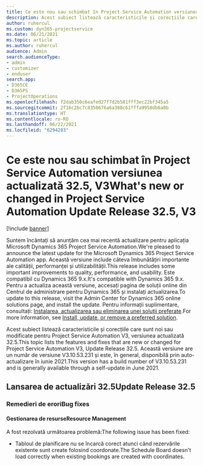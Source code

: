 ```yaml
---
title: Ce este nou sau schimbat în Project Service Automation versiunea actualizată 32.5, V3
description: Acest subiect listează caracteristicile și corecțiile care sunt disponibile în Project Service Automation V3, versiunea actualizată 32.5, V3.
author: ruhercul
ms.custom: dyn365-projectservice
ms.date: 06/21/2021
ms.topic: article
ms.author: ruhercul
audience: Admin
search.audienceType:
- admin
- customizer
- enduser
search.app:
- D365CE
- D365PS
- ProjectOperations
ms.openlocfilehash: f2dab350c6eafed27f7d2b581fff3ec22bf345a5
ms.sourcegitcommit: 2f16c2bc7c8350676a6a380c61fffa9958db6a0b
ms.translationtype: HT
ms.contentlocale: ro-RO
ms.lasthandoff: 06/22/2021
ms.locfileid: "6294283"
---
```

# <a name="whats-new-or-changed-in-project-service-automation-update-release-325-v3"></a><span data-ttu-id="eca80-103">Ce este nou sau schimbat în Project Service Automation versiunea actualizată 32.5, V3</span><span class="sxs-lookup"><span data-stu-id="eca80-103">What's new or changed in Project Service Automation Update Release 32.5, V3</span></span>

[!include [banner](../includes/psa-now-project-operations.md)]

<span data-ttu-id="eca80-104">Suntem încântați să anunțăm cea mai recentă actualizare pentru aplicația Microsoft Dynamics 365 Project Service Automation.</span><span class="sxs-lookup"><span data-stu-id="eca80-104">We're pleased to announce the latest update for the Microsoft Dynamics 365 Project Service Automation app.</span></span> <span data-ttu-id="eca80-105">Această versiune include câteva îmbunătățiri importante ale calității, performanței și utilizabilității.</span><span class="sxs-lookup"><span data-stu-id="eca80-105">This release includes some important improvements to quality, performance, and usability.</span></span> <span data-ttu-id="eca80-106">Este compatibil cu Dynamics 365 9.x.</span><span class="sxs-lookup"><span data-stu-id="eca80-106">It's compatible with Dynamics 365 9.x.</span></span> <span data-ttu-id="eca80-107">Pentru a actualiza această versiune, accesați pagina de soluții online din Centrul de administrare pentru Dynamics 365 și instalați actualizarea.</span><span class="sxs-lookup"><span data-stu-id="eca80-107">To update to this release, visit the Admin Center for Dynamics 365 online solutions page, and install the update.</span></span> <span data-ttu-id="eca80-108">Pentru informații suplimentare, consultați: [Instalarea, actualizarea sau eliminarea unei soluții preferate](/power-platform/admin/install-remove-preferred-solution).</span><span class="sxs-lookup"><span data-stu-id="eca80-108">For more information, see [Install, update, or remove a preferred solution](/power-platform/admin/install-remove-preferred-solution).</span></span>

<span data-ttu-id="eca80-109">Acest subiect listează caracteristicile și corecțiile care sunt noi sau modificate pentru Project Service Automation V3, versiunea actualizată 32.5.</span><span class="sxs-lookup"><span data-stu-id="eca80-109">This topic lists the features and fixes that are new or changed for Project Service Automation V3, Update Release 32.5.</span></span> <span data-ttu-id="eca80-110">Această versiune are un număr de versiune V3.10.53.231 și este, în general, disponibilă prin auto-actualizare în iunie 2021.</span><span class="sxs-lookup"><span data-stu-id="eca80-110">This version has a build number of V3.10.53.231 and is generally available through a self-update in June 2021.</span></span>

## <a name="update-release-325"></a><span data-ttu-id="eca80-111">Lansarea de actualizări 32.5</span><span class="sxs-lookup"><span data-stu-id="eca80-111">Update Release 32.5</span></span>

### <a name="bug-fixes"></a><span data-ttu-id="eca80-112">Remedieri de erori</span><span class="sxs-lookup"><span data-stu-id="eca80-112">Bug fixes</span></span>

#### <a name="resource-management"></a><span data-ttu-id="eca80-113">Gestionarea de resurse</span><span class="sxs-lookup"><span data-stu-id="eca80-113">Resource Management</span></span>

<span data-ttu-id="eca80-114">A fost rezolvată următoarea problemă:</span><span class="sxs-lookup"><span data-stu-id="eca80-114">The following issue has been fixed:</span></span>

- <span data-ttu-id="eca80-115">Tabloul de planificare nu se încarcă corect atunci când rezervările existente sunt create folosind coordonate.</span><span class="sxs-lookup"><span data-stu-id="eca80-115">The Schedule Board doesn't load correctly when existing bookings are created with coordinates.</span></span>

